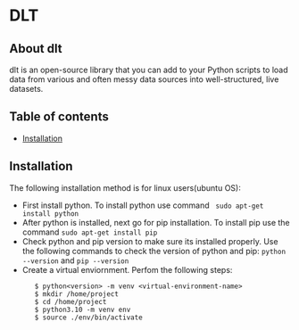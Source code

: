 # DLT
## About dlt
dlt is an open-source library that you can add to your Python scripts to load data from various and often messy data sources into well-structured, live datasets.
## Table of contents
* [Installation](#Installation)
## Installation
The following installation method is for linux users(ubuntu OS):
* First install python. To install python use command  ``` sudo apt-get install python```
* After python is installed, next go for pip installation. To install pip use the command  ``` sudo apt-get install pip ```
* Check python and pip version to make sure its installed properly. Use the following commands to check the version of python and pip: ```python --version``` and ```pip --version```
* Create a virtual enviornment. Perfom the following steps:
  ```pip install virtualenv
     $ python<version> -m venv <virtual-environment-name>
     $ mkdir /home/project
     $ cd /home/project
     $ python3.10 -m venv env
     $ source ./env/bin/activate
  ```
  
